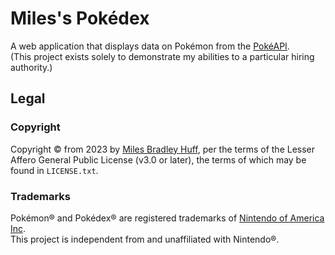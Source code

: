 # Miles's Pokédex

A web application that displays data on Pokémon from the [PokéAPI](https://PokeAPI.co).  
(This project exists solely to demonstrate my abilities to a particular hiring authority.)  

## Legal

### Copyright

Copyright © from 2023 by [Miles Bradley Huff](https://GitHub.com/MilesBHuff), per the terms of the Lesser Affero General Public License (v3.0 or later), the terms of which may be found in `LICENSE.txt`.  

### Trademarks

Pokémon® and Pokédex® are registered trademarks of [Nintendo of America Inc](https://www.Nintendo.com/US).  
This project is independent from and unaffiliated with Nintendo®.  
<!--- "Pokéball" is, interestingly, *not* a registered trademark of Nintendo;  please see [here](https://tmsearch.uspto.gov/bin/gate.exe?f=searchss&state=4801:tkjnd1.1.1). -->
